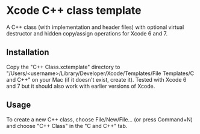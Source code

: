 # Xcode C++ class template

A C++ class (with implementation and header files) with optional virtual destructor and hidden copy/assign operations for Xcode 6 and 7.

## Installation

Copy the "C++ Class.xctemplate" directory to "/Users/&lt;username&gt;/Library/Developer/Xcode/Templates/File Templates/C and C++" on your Mac (if it doesn't exist, create it). Tested with Xcode 6 and 7 but it should also work with earlier versions of Xcode.

## Usage

To create a new C++ class, choose File/New/File... (or press Command+N) and choose "C++ Class" in the "C and C++" tab.

